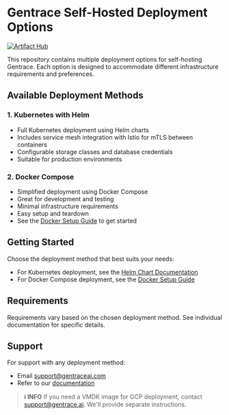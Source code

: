 # Gentrace Self-Hosted Deployment Options

[![Artifact Hub](https://img.shields.io/endpoint?url=https://artifacthub.io/badge/repository/gentrace-self-hosted)](https://artifacthub.io/packages/search?repo=gentrace-self-hosted)

This repository contains multiple deployment options for self-hosting Gentrace. Each option is designed to accommodate different infrastructure requirements and preferences.

## Available Deployment Methods

### 1. Kubernetes with Helm

- Full Kubernetes deployment using Helm charts
- Includes service mesh integration with Istio for mTLS between containers
- Configurable storage classes and database credentials
- Suitable for production environments

### 2. Docker Compose

- Simplified deployment using Docker Compose
- Great for development and testing
- Minimal infrastructure requirements
- Easy setup and teardown
- See the [Docker Setup Guide](./docker/README.md) to get started

## Getting Started

Choose the deployment method that best suits your needs:

- For Kubernetes deployment, see the [Helm Chart Documentation](./kubernetes/helm-chart/README.md)
- For Docker Compose deployment, see the [Docker Setup Guide](./docker/README.md)

## Requirements

Requirements vary based on the chosen deployment method. See individual documentation for specific details.

## Support

For support with any deployment method:

- Email [support@gentraceai.com](mailto:support@gentraceai.com)
- Refer to our [documentation](https://gentrace.ai/docs)

> **ℹ️ INFO**
> If you need a VMDK image for GCP deployment, contact [support@gentrace.ai](mailto:support@gentrace.ai). We'll provide separate instructions.
